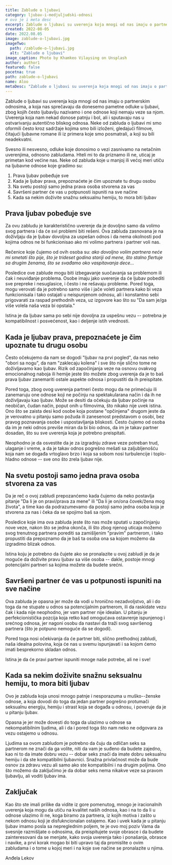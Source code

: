```yaml
---
title: Zablude o ljubavi
category: ljubav-i-medjuljudski-odnosi
# ovo je i meta desc
excerpt: Zablude o ljubavi su uverenja koja mnogi od nas imaju o partnerskim odnosima, a koja nas sprečavaju da donesemo pametne odluke u ljubavi.
created: 2022-08-05
date: 2022.08.05
image: zablude-o-ljubavi.jpg
imageTwo:
  path: /zablude-o-ljubavi.jpg
  alt: "Zablude o ljubavi"
image_caption: Photo by Khamkeo Vilaysing on Unsplash
author: author1
featured: false
pocetna: true
path: zablude-o-ljubavi
name: Aloo
metaDesc: "Zablude o ljubavi su uverenja koja mnogi od nas imaju o partnerskim odnosima, a koja nas sprečavaju da donesemo pametne odluke u ljubavi."
---
```



Zablude o ljubavi su uverenja koja mnogi od nas imaju o partnerskim
odnosima, a koja nas sprečavaju da donesemo pametne odluke u ljubavi,
zbog kojih često ljubavlju nazivamo i one odnose koji nemaju veze sa
njom. Uverenja koja nam nekad donose patnju i bol, ali i sputavaju nas u
ostvarivanju autentično bliskog odnosa. Neke od zabluda o ljubavi mi smo
oformili često kroz sadržaje kojima smo bili izloženi, gledajući
filmove, čitajući ljubavne romane ili iz primera koje smo posmatrali, a
koji su bili neadekvatni.

Svesno ili nesvesno, odluke koje donosimo o vezi zasnivamo na netačnim
uverenjima, odnosno zabludama. Hteli mi to da priznamo ili ne, uticaj je
primetan kod većine nas. Neke od zabluda koje u manjoj ili većoj meri
utiču na ljubavne odnose koje gradimo su:

1.  Prava ljubav pobeđuje sve
2.  Kada je ljubav prava, prepoznaćete je čim upoznate tu drugu osobu
3.  Na svetu postoji samo jedna prava osoba stvorena za vas
4.  Savršeni partner će vas u potpunosti ispuniti na sve načine
5.  Kada sa nekim doživite snažnu seksualnu hemiju, to mora biti ljubav

## Prava ljubav pobeđuje sve

Za ovu zabludu je karakteristično uverenje da je dovoljno samo da volimo
svog partnera i da će svi problemi biti rešeni. Ova zabluda zasnovana je
na doživljaju da je ljubav dovoljna za uspešan odnos i da nema okolnosti
pod kojima odnos ne bi funkcionisao ako mi volimo partnera i partner
voli nas.

Rečenice koje čujemo od ovih osoba su: *ako dovoljno volim partnera neće
mi smetati što pije, što je trideset godina stariji od mene, što stalno
flertuje sa drugim ženama, što se svađamo oko vaspitavanja dece\...*

Posledice ove zablude mogu biti izbegavanje suočavanja sa problemom ili
čak i neuviđanje problema. Osobe imaju jako uverenje da će ljubav
pobediti sve prepreke i nesuglasice, i često i ne rešavaju probleme.
Pored toga, mogu verovati da je potrebno samo više i jače voleti
partnera kako bi veza funkcionisala i tako ostajati u neispunjenom
odnosu, ali i konstantno sebi prigovarati za raspad prethodnih veza, uz
izgovore kao što su "Da sam je/ga više volela naša veza bi opstala."

Istina je da ljubav sama po sebi nije dovoljna za uspešnu vezu --
potrebna je kompatibilnost i posvećenost, kao i deljenje istih
vrednosti.

## Kada je ljubav prava, prepoznaćete je čim upoznate tu drugu osobu

Često očekujemo da nam se dogodi "ljubav na prvi pogled", da nas neko
"obori sa nogu", da nam "zaklecaju kolena" i sve što nije slično tome ne
doživljavamo kao ljubav. Rizik od započinjanja veze na osnovu ovakvog
emocionalnog naboja ili hemije jeste što možete zbog uverenja da je to
baš prava ljubav zanemariti ostale aspekte odnosa i propustiti da ih
preispitate.

Pored toga, zbog ovog uverenja partneri često mogu da ne primećuju ili
zanemaruju one odnose koji ne počinju na spektakularana način i da ih ne
doživljavaju kao ljubav. Može se desiti da očekuju da ljubav počinje na
neobičan, čudan način, poput onih u filmovima, što nikako nije uvek
istina. Ono što se zaista desi kod osobe koja postane "opčinjena" drugom
jeste da je verovatno u pitanju samo požuda ili zanesenost predstavom o
osobi, bez pravog poznavanja osobe i uspostavljanja bliskosti. Često
čujemo od osoba da im je neki odnos previše miran da bi bio odnos, da im
je takav partner dosadan, što su sve uverenja koja je potrebno
preispitati.

Neophodno je da osvestite da je za izgradnju zdrave veze potreban trud,
ulaganje i vreme, a da je takav odnos pogrešno mešati sa zaljubljenošću
koja nam se događa vrtoglavo brzo i koja sa sobom nosi turbulencije i
toplo-hladno odnose -- sve ono što zrela ljubav nije.

## Na svetu postoji samo jedna prava osoba stvorena za vas

Da je reč o ovoj zabludi prepozanćemo kada čujemo da neko postavlja
pitanje "Da li je on pravi/prava za mene" ili "Da li je on/ona
čovek/žena mog života", a time kao da podrazumevamo da postoji samo
jedna osoba koja je stvorena za nas i čeka da se spojimo baš sa njom.

Posledice koje ima ova zabluda jeste što nas može sputati u započinjanju
nove veze, nakon što se jedna okonča, ili što zbog njenog uticaja možemo
svog trenutnog partnera porediti sa zamišljenim "pravim" partnerom, i
tako propustiti da prepoznamo da je baš ta osoba ona sa kojom možemo da
izgradimo blizak odnos.

Istina koju je potrebno da čujete ako se pronalazite u ovoj zabludi je
da je moguće da doživite pravu ljubav sa više osoba -- dakle, postoje
mnogi potencijalni partneri sa kojima možete da budete srećni.

## Savršeni partner će vas u potpunosti ispuniti na sve načine

Ova zabluda je opasna jer može da vodi u hronično nezadvoljstvo, ali i
do toga da ne stupate u odnos sa potencijalnim partnerom, ili da
raskidate vezu čak i kada nije neophodno, jer vam partner nije idealan.
U pitanju je perfekcionistička pozcija koja retko kad omogućava
ostavrenje ispunjenog i srećnog odnosa, jer nagoni osobu da nastavi da
traži svog savršenog partnera (što je potpuno nemoguće da se dogodi).

Pored toga nosi očekivanja da će partner biti, slično prethodnoj
zabludi, naša idealna polovina, koja će nas u svemu ispunjavati i sa
kojom ćemo imati besprekorno skladan odnos.

Istina je da će pravi partner ispuniti mnoge naše potrebe, ali ne i sve!

## Kada sa nekim doživite snažnu seksualnu hemiju, to mora biti ljubav

Ovo je zabluda koja unosi mnogo patnje i nesporazuma u muško--ženske
odnose, a koja dovodi do toga da jedan partner pogrešno protumači
seksualnu energiju, hemiju i strast koja se događa u odnosu, i poveruje
da je u pitanju ljubav.

Opasna je jer može dovesti do toga da ulazimo u odnose sa
nekompatibilnim ljudima, ali i da i pored toga što nam neko ne odgovara
za vezu ostajemo u odnosu.

Ljudima sa ovom zabludom je potrebno da čuju da odličan seks sa
partnerom ne znači da ga volite, niti da vam je suđeno da budete
zajedno, kao ni to da imate dobru vezu -- dobar seks znači da imate
dobru seksualnu hemiju i da ste kompatibilni ljubavnici. Snažna
privlačnost može da bude osnov za zdravu vezu ali samo ako ste
kompatibilni i na drugim poljima. Ono što možemo da zaključimo je da
dobar seks nema nikakve veze sa pravom ljubavlju, ali voditi ljubav ima.

## Zaključak

Kao što ste imali prilike da vidite iz gore pomenutog, mnogo je
iracionalnih uverenja koja mogu da utiču na kvalitet naših odnosa, kao i
na to da li u odnose ulazimo ili ne, koga biramo za partnera, iz kojih
motiva i zašto u nekom odnosu koji je disfukncionalan ostajemo. Kao i
uvek kada je u pitanju ljubav imamo posla sa nepreglednim poljem, te je
ovo moj poziv Vama da svesnije razmišljate o odnosima, da preispitujete
svoje obrasce i da budete zainteresovani da se menjate, kako svoja
uverenja tako i ponašanja, obrasce i navike, a prvi korak mogao bi biti
upravo taj da promislite o ovim zabludama i o tome u kojoj meri i na
koje sve načine se pronalazite u njima.

Anđela Lekov
